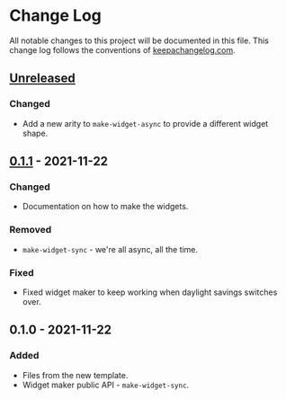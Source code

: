 # Change Log
All notable changes to this project will be documented in this file. This change log follows the conventions of [keepachangelog.com](http://keepachangelog.com/).

## [Unreleased]
### Changed
- Add a new arity to `make-widget-async` to provide a different widget shape.

## [0.1.1] - 2021-11-22
### Changed
- Documentation on how to make the widgets.

### Removed
- `make-widget-sync` - we're all async, all the time.

### Fixed
- Fixed widget maker to keep working when daylight savings switches over.

## 0.1.0 - 2021-11-22
### Added
- Files from the new template.
- Widget maker public API - `make-widget-sync`.

[Unreleased]: https://github.com/your-name/creditcard/compare/0.1.1...HEAD
[0.1.1]: https://github.com/your-name/creditcard/compare/0.1.0...0.1.1
